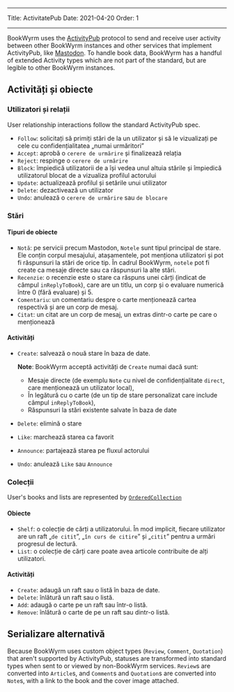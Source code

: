 - - -
Title: ActivitatePub Date: 2021-04-20 Order: 1
- - -

BookWyrm uses the [ActivityPub](http://activitypub.rocks/) protocol to send and receive user activity between other BookWyrm instances and other services that implement ActivityPub, like [Mastodon](https://joinmastodon.org/). To handle book data, BookWyrm has a handful of extended Activity types which are not part of the standard, but are legible to other BookWyrm instances.

## Activități și obiecte

### Utilizatori și relații
User relationship interactions follow the standard ActivityPub spec.

- `Follow`: solicitați să primiți stări de la un utilizator și să le vizualizați pe cele cu confidențialitatea „numai urmăritori”
- `Accept`: aprobă o `cerere de urmărire` și finalizează relația
- `Reject`: respinge o `cerere de urmărire`
- `Block`: împiedică utilizatorii de a își vedea unul altuia stările și împiedică utilizatorul blocat de a vizualiza profilul actorului
- `Update`: actualizează profilul și setările unui utilizator
- `Delete`: dezactivează un utilizator
- `Undo`: anulează o `cerere de urmărire` sau `de blocare`

### Stări
#### Tipuri de obiecte

- `Notă`: pe servicii precum Mastodon, `Notele` sunt tipul principal de stare. Ele conțin corpul mesajului, atașamentele, pot menționa utilizatori și pot fi răspunsuri la stări de orice tip. În cadrul BookWyrm, `notele` pot fi create ca mesaje directe sau ca răspunsuri la alte stări.
- `Recenzie`: o recenzie este o stare ca răspuns unei cărți (indicat de câmpul `inReplyToBook`), care are un titlu, un corp și o evaluare numerică între 0 (fără evaluare) și 5.
- `Comentariu`: un comentariu despre o carte menționează cartea respectivă și are un corp de mesaj.
- `Citat`: un citat are un corp de mesaj, un extras dintr-o carte pe care o menționează


#### Activități

- `Create`: salvează o nouă stare în baza de date.

   **Note**: BookWyrm acceptă activități de `Create` numai dacă sunt:

   - Mesaje directe (de exemplu `Note` cu nivel de confidențialitate `direct`, care menționează un utilizator local),
   - În legătură cu o carte (de un tip de stare personalizat care include câmpul `inReplyToBook`),
   - Răspunsuri la stări existente salvate în baza de date
- `Delete`: elimină o stare
- `Like`: marchează starea ca favorit
- `Announce`: partajează starea pe fluxul actorului
- `Undo`: anulează `Like` sau `Announce`

### Colecții
User's books and lists are represented by [`OrderedCollection`](https://www.w3.org/TR/activitystreams-vocabulary/#dfn-orderedcollection)

#### Obiecte

- `Shelf`: o colecție de cărți a utilizatorului. În mod implicit, fiecare utilizator are un raft „`de citit`”, „`în curs de citire`” și „`citit`” pentru a urmări progresul de lectură.
- `List`: o colecție de cărți care poate avea articole contribuite de alți utilizatori.

#### Activități

- `Create`: adaugă un raft sau o listă în baza de date.
- `Delete`: înlătură un raft sau o listă.
- `Add`: adaugă o carte pe un raft sau într-o listă.
- `Remove`: înlătură o carte de pe un raft sau dintr-o listă.


## Serializare alternativă
Because BookWyrm uses custom object types (`Review`, `Comment`, `Quotation`) that aren't supported by ActivityPub, statuses are transformed into standard types when sent to or viewed by non-BookWyrm services. `Review`s are converted into `Article`s, and `Comment`s and `Quotation`s are converted into `Note`s, with a link to the book and the cover image attached.
